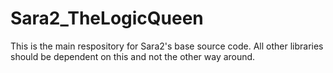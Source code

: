 # Sara2_TheLogicQueen
This is the main respository for Sara2's base source code. All other libraries should be dependent on this and not the other way around.

